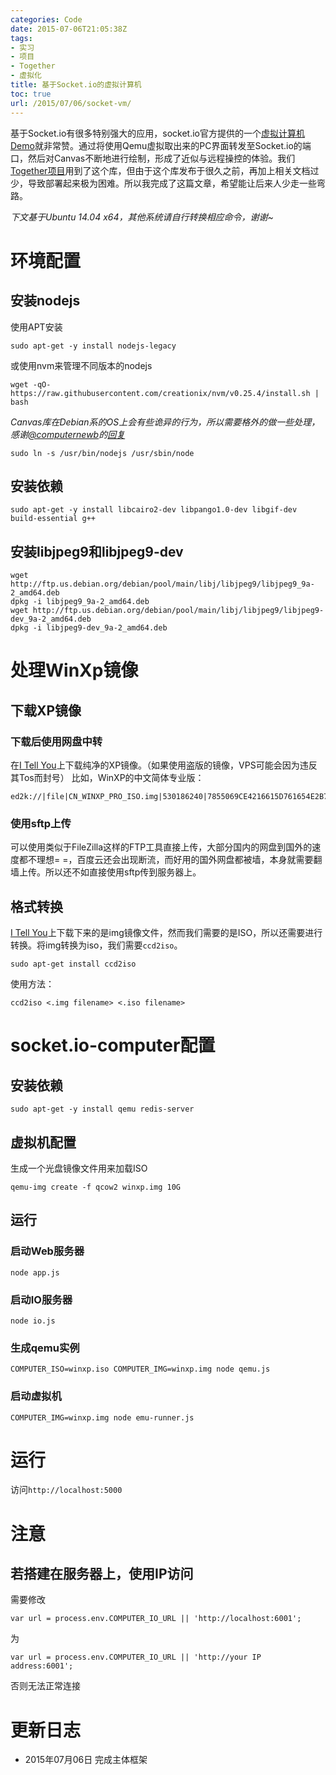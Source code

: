 ```yaml
---
categories: Code
date: 2015-07-06T21:05:38Z
tags:
- 实习
- 项目
- Together
- 虚拟化
title: 基于Socket.io的虚拟计算机
toc: true
url: /2015/07/06/socket-vm/
---
```


基于Socket.io有很多特别强大的应用，socket.io官方提供的一个[虚拟计算机Demo](http://socket.io/demos/computer/)就非常赞。通过将使用Qemu虚拟取出来的PC界面转发至Socket.io的端口，然后对Canvas不断地进行绘制，形成了近似与远程操控的体验。我们[Together项目](http://xuanwo.io/2015/06/30/together-project/)用到了这个库，但由于这个库发布于很久之前，再加上相关文档过少，导致部署起来极为困难。所以我完成了这篇文章，希望能让后来人少走一些弯路。
<!--more-->
*下文基于Ubuntu 14.04 x64，其他系统请自行转换相应命令，谢谢~*

# 环境配置
## 安装nodejs
使用APT安装

```
sudo apt-get -y install nodejs-legacy

```
或使用nvm来管理不同版本的nodejs

```
wget -qO- https://raw.githubusercontent.com/creationix/nvm/v0.25.4/install.sh | bash

```

*Canvas库在Debian系的OS上会有些诡异的行为，所以需要格外的做一些处理，感谢[@computernewb](https://github.com/computernewb)的[回复](https://github.com/kevin-roark/socket.io-computer/issues/11#issuecomment-118790681)*

```
sudo ln -s /usr/bin/nodejs /usr/sbin/node

```

## 安装依赖

```
sudo apt-get -y install libcairo2-dev libpango1.0-dev libgif-dev build-essential g++

```

## 安装libjpeg9和libjpeg9-dev

```
wget http://ftp.us.debian.org/debian/pool/main/libj/libjpeg9/libjpeg9_9a-2_amd64.deb
dpkg -i libjpeg9_9a-2_amd64.deb
wget http://ftp.us.debian.org/debian/pool/main/libj/libjpeg9/libjpeg9-dev_9a-2_amd64.deb
dpkg -i libjpeg9-dev_9a-2_amd64.deb

```

# 处理WinXp镜像
## 下载XP镜像
### 下载后使用网盘中转
在[I Tell You](http://msdn.itellyou.cn/)上下载纯净的XP镜像。（如果使用盗版的镜像，VPS可能会因为违反其Tos而封号）
比如，WinXP的中文简体专业版：

```
ed2k://|file|CN_WINXP_PRO_ISO.img|530186240|7855069CE4216615D761654E2B75A4F7|/

```
### 使用sftp上传
可以使用类似于FileZilla这样的FTP工具直接上传，大部分国内的网盘到国外的速度都不理想= =，百度云还会出现断流，而好用的国外网盘都被墙，本身就需要翻墙上传。所以还不如直接使用sftp传到服务器上。
## 格式转换
[I Tell You](http://msdn.itellyou.cn/)上下载下来的是img镜像文件，然而我们需要的是ISO，所以还需要进行转换。将img转换为iso，我们需要`ccd2iso`。

```
sudo apt-get install ccd2iso

```
使用方法：

```
ccd2iso <.img filename> <.iso filename>

```

# socket.io-computer配置
## 安装依赖

```
sudo apt-get -y install qemu redis-server

```
## 虚拟机配置
生成一个光盘镜像文件用来加载ISO

```
qemu-img create -f qcow2 winxp.img 10G

```
## 运行
### 启动Web服务器

```
node app.js

```
### 启动IO服务器

```
node io.js

```
### 生成qemu实例

```
COMPUTER_ISO=winxp.iso COMPUTER_IMG=winxp.img node qemu.js

```
### 启动虚拟机

```
COMPUTER_IMG=winxp.img node emu-runner.js

```

# 运行
访问`http://localhost:5000`

# 注意
## 若搭建在服务器上，使用IP访问
需要修改

```
var url = process.env.COMPUTER_IO_URL || 'http://localhost:6001';

```
为

```
var url = process.env.COMPUTER_IO_URL || 'http://your IP address:6001';

```
否则无法正常连接

# 更新日志
- 2015年07月06日 完成主体框架